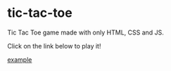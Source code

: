 # tic-tac-toe
Tic Tac Toe game made with only HTML, CSS and JS.

Click on the link below to play it!

<a href="[http://example.com/](https://furquim25.github.io/tic-tac-toe/)" target="_blank">[example](https://furquim25.github.io/tic-tac-toe/)</a>
